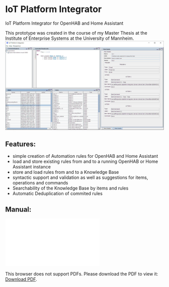 # IoT Platform Integrator
IoT Platform Integrator for OpenHAB and Home Assistant

This prototype was created in the course of my Master Thesis at the Institute of Enterprise Systems at the University of Mannheim.
<img src="./Main UI.jpg" />

## Features:
- simple creation of Automation rules for OpenHAB and Home Assistant 
- load and store existing rules from and to a running OpenHAB or Home Assistant instance
- store and load rules from and to a Knowledge Base
- syntactic support and validation as well as suggestions for items, operations and commands
- Searchability of the Knowledge Base by items and rules
- Automatic Deduplication of commited rules



## Manual:
<object data="./Quick Start Guide for the IoT Platform Integrator.pdf" type="application/pdf" width="100%" height="100%">
    <embed src="./Quick Start Guide for the IoT Platform Integrator.pdf">
        <p>This browser does not support PDFs. Please download the PDF to view it: <a href="./Quick Start Guide for the IoT Platform Integrator.pdf">Download PDF</a>.</p>
    </embed>
</object>
